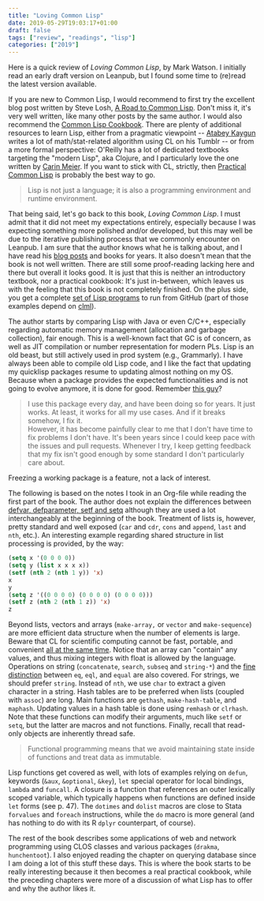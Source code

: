 ```yaml
---
title: "Loving Common Lisp"
date: 2019-05-29T19:03:17+01:00
draft: false
tags: ["review", "readings", "lisp"]
categories: ["2019"]
---
```


Here is a quick review of _Loving Common Lisp_, by Mark Watson. I initially read an early draft version on Leanpub, but I found some time to (re)read the latest version available.

If you are new to Common Lisp, I would recommend to first try the excellent blog post written by Steve Losh, [A Road to Common Lisp](http://stevelosh.com/blog/2018/08/a-road-to-common-lisp/). Don't miss it, it's very well written, like many other posts by the same author. I would also recommend the [Common Lisp Cookbook](https://lispcookbook.github.io/cl-cookbook/). There are plenty of additional resources to learn Lisp, either from a pragmatic viewpoint -- [Atabey Kaygun](https://web.itu.edu.tr/kaygun/) writes a lot of math/stat-related algorithm using CL on his Tumblr -- or from a more formal perspective: O'Reilly has a lot of dedicated textbooks targeting the "modern Lisp", aka Clojure, and I particularly love the one written by [Carin Meier](http://gigasquidsoftware.com). If you want to stick with CL, strictly, then [Practical Common Lisp](http://www.gigamonkeys.com/book/) is probably the best way to go.

> Lisp is not just a language; it is also a programming environment and runtime environment.

That being said, let's go back to this book, _Loving Common Lisp_. I must admit that it did not meet my expectations entirely, especially because I was expecting something more polished and/or developed, but this may well be due to the iterative publishing process that we commonly encounter on Leanpub. I am sure that the author knows what he is talking about, and I have read his [blog posts](http://blog.markwatson.com) and books for years. It also doesn't mean that the book is not well written. There are still some proof-reading lacking here and there but overall it looks good. It is just that this is neither an introductory textbook, nor a practical cookbook: It's just in-between, which leaves us with the feeling that this book is not completely finished. On the plus side, you get a complete [set of Lisp programs](https://github.com/mark-watson/loving-common-lisp) to run from GitHub (part of those examples depend on [clml](htps://github.com/mmaul/clml)).

The author starts by comparing Lisp with Java or even C/C++, especially regarding automatic memory management (allocation and garbage collection), fair enough. This is a well-known fact that GC is of concern, as well as JIT compilation or number representation for modern PLs. Lisp is an old beast, but still actively used in prod system (e.g., Grammarly). I have always been able to compile old Lisp code, and I like the fact that updating my quicklisp packages resume to updating almost nothing on my OS. Because when a package provides the expected functionalities and is not going to evolve anymore, it is done for good. Remember [this guy](https://github.com/magnars/multiple-cursors.el)?

> I use this package every day, and have been doing so for years. It just works. At least, it works for all my use cases. And if it breaks somehow, I fix it.  
> However, it has become painfully clear to me that I don't have time to fix problems I don't have. It's been years since I could keep pace with the issues and pull requests. Whenever I try, I keep getting feedback that my fix isn't good enough by some standard I don't particularly care about.

Freezing a working package is a feature, not a lack of interest.

The following is based on the notes I took in an Org-file while reading the first part of the book. The author does not explain the differences between [defvar, defparameter, setf and setq](https://stackoverflow.com/q/8927741) although they are used a lot interchangeably at the beginning of the book. Treatment of lists is, however, pretty standard and well exposed (`car` and `cdr`, `cons` and `append`, `last` and `nth`, etc.). An interesting example regarding shared structure in list processing is provided, by the way:

```lisp
(setq x '(0 0 0 0))
(setq y (list x x x x))
(setf (nth 2 (nth 1 y)) 'x)
x
y
(setq z '((0 0 0 0) (0 0 0 0) (0 0 0 0)))
(setf z (nth 2 (nth 1 z)) 'x)
z
```

Beyond lists, vectors and arrays (`make-array,` or `vector` and `make-sequence`) are more efficient data structure when the number of elements is large. Beware that CL for scientific computing cannot be fast, portable, and convenient [all at the same time](https://tpapp.github.io/post/common-lisp-to-julia/). Notice that an array can "contain" any values, and thus mixing integers with float is allowed by the language. Operations on string (`concatenate`, `search`, `subseq` and `string-*`) and the [fine distinction](http://doc.norang.ca/lisp.html) between `eq`, `eql`, and `equal` are also covered. For strings, we should prefer `string`. Instead of `nth`, we use `char` to extract a given character in a string. Hash tables are to be preferred when lists (coupled with `assoc`) are long. Main functions are `gethash`, `make-hash-table`, and `maphash`. Updating values in a hash table is done using `remhash` or `clrhash`. Note that these functions can modify their arguments, much like `setf` or `setq`, but the latter are macros and not functions. Finally, recall that read-only objects are inherently thread safe.

> Functional programming means that we avoid maintaining state inside of functions and treat data as immutable.

Lisp functions get covered as well, with lots of examples relying on `defun`, keywords (`&aux`, `&optional`, `&key`), `let` special operator for local bindings, `lambda` and `funcall`. A closure is a function that references an outer lexically scoped variable, which typically happens when functions are defined inside `let` forms (see p. 47). The `dotimes` and `dolist` macros are close to Stata `forvalues` and `foreach` instructions, while the `do` macro is more general (and has nothing to do with its R `dplyr` counterpart, of course).

The rest of the book describes some applications of web and network programming using CLOS classes and various packages (`drakma`, `hunchentoot`). I also enjoyed reading the chapter on querying database since I am doing a lot of this stuff these days. This is where the book starts to be really interesting because it then becomes a real practical cookbook, while the preceding chapters were more of a discussion of what Lisp has to offer and why the author likes it.
